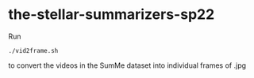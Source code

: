 # the-stellar-summarizers-sp22

Run
```
./vid2frame.sh
```
to convert the videos in the SumMe dataset into individual frames of .jpg 